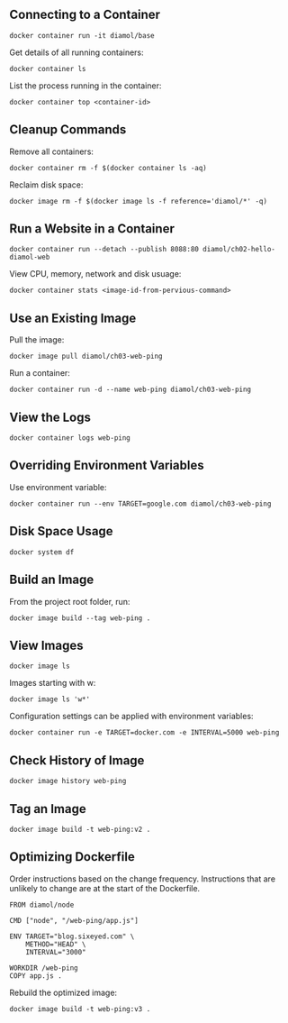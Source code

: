 ## Connecting to a Container

```
docker container run -it diamol/base
```

Get details of all running containers:

```
docker container ls
```

List the process running in the container:

```
docker container top <container-id>
```

## Cleanup Commands

Remove all containers:

```
docker container rm -f $(docker container ls -aq)
```

Reclaim disk space:

```
docker image rm -f $(docker image ls -f reference='diamol/*' -q)
```

## Run a Website in a Container

```
docker container run --detach --publish 8088:80 diamol/ch02-hello-diamol-web
```

View CPU, memory, network and disk usuage:

```
docker container stats <image-id-from-pervious-command>
```

## Use an Existing Image

Pull the image:

```
docker image pull diamol/ch03-web-ping
```

Run a container:

```
docker container run -d --name web-ping diamol/ch03-web-ping
```

## View the Logs

```
docker container logs web-ping
```

## Overriding Environment Variables

Use environment variable:

```
docker container run --env TARGET=google.com diamol/ch03-web-ping
```

## Disk Space Usage

```
docker system df
```

## Build an Image

From the project root folder, run:

```
docker image build --tag web-ping .
```

## View Images

```
docker image ls
```

Images starting with w:

```
docker image ls 'w*'
```

Configuration settings can be applied with environment variables:

```
docker container run -e TARGET=docker.com -e INTERVAL=5000 web-ping
```

## Check History of Image

```
docker image history web-ping
```

## Tag an Image

```
docker image build -t web-ping:v2 .
```

## Optimizing Dockerfile

Order instructions based on the change frequency. Instructions that are unlikely to change are at the start of the Dockerfile.

```
FROM diamol/node

CMD ["node", "/web-ping/app.js"]

ENV TARGET="blog.sixeyed.com" \
    METHOD="HEAD" \
    INTERVAL="3000" 

WORKDIR /web-ping
COPY app.js .
```

Rebuild the optimized image:

```
docker image build -t web-ping:v3 .
```







